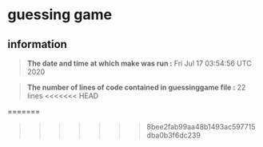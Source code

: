 # guessing game
## information
>**The date and time at which make was run :** Fri Jul 17 03:54:56 UTC 2020 

>**The number of lines of code contained in guessinggame file :** 22 lines 
<<<<<<< HEAD

=======
>>>>>>> 8bee2fab99aa48b1493ac597715dba0b3f6dc239
